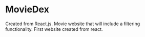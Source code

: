 # MovieDex
Created from React.js. Movie website that will include a filtering functionality. First website created from react.
